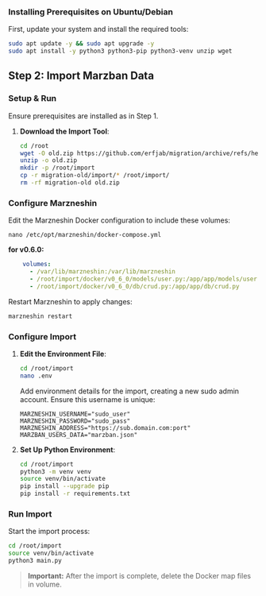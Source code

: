 ### Installing Prerequisites on Ubuntu/Debian

First, update your system and install the required tools:

```bash
sudo apt update -y && sudo apt upgrade -y
sudo apt install -y python3 python3-pip python3-venv unzip wget
```

## Step 2: Import Marzban Data

### Setup & Run

Ensure prerequisites are installed as in Step 1.

1. **Download the Import Tool**:
   ```bash
   cd /root
   wget -O old.zip https://github.com/erfjab/migration/archive/refs/heads/old.zip
   unzip -o old.zip
   mkdir -p /root/import
   cp -r migration-old/import/* /root/import/
   rm -rf migration-old old.zip
   ```

### Configure Marzneshin

Edit the Marzneshin Docker configuration to include these volumes:

```
nano /etc/opt/marzneshin/docker-compose.yml
```

**for v0.6.0:**

```yaml
    volumes:
      - /var/lib/marzneshin:/var/lib/marzneshin
      - /root/import/docker/v0_6_0/models/user.py:/app/app/models/user.py
      - /root/import/docker/v0_6_0/db/crud.py:/app/app/db/crud.py
```

Restart Marzneshin to apply changes:

```bash
marzneshin restart
```

### Configure Import

1. **Edit the Environment File**:
   ```bash
   cd /root/import
   nano .env
   ```

   Add environment details for the import, creating a new sudo admin account. Ensure this username is unique:

   ```
   MARZNESHIN_USERNAME="sudo_user"
   MARZNESHIN_PASSWORD="sudo_pass"
   MARZNESHIN_ADDRESS="https://sub.domain.com:port"
   MARZBAN_USERS_DATA="marzban.json"
   ```

2. **Set Up Python Environment**:
   ```bash
   cd /root/import
   python3 -m venv venv
   source venv/bin/activate
   pip install --upgrade pip
   pip install -r requirements.txt
   ```

### Run Import

Start the import process:

```bash
cd /root/import
source venv/bin/activate
python3 main.py
```

> **Important:** After the import is complete, delete the Docker map files in volume.